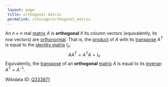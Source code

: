 ```yaml
---
 layout: page
 title: orthogonal matrix
 permalink: /chicago/orthogonal_matrix
---
```

An $n\times n$ real [matrix](https://defsmath.github.io/DefsMath/matrix) $A$ is **orthogonal** if its column vectors (equivalently, its row vectors) are [orthonormal](https://defsmath.github.io/DefsMath/orthonormal). That is, the [product](https://defsmath.github.io/DefsMath/matrix_multiplication) of $A$ with its [transpose](https://defsmath.github.io/DefsMath/matrix_transpose) $A^T$ is equal to the [identity matrix](https://defsmath.github.io/DefsMath/identity_matrix) $I_n$: $$AA^T = A^TA = I_n$$
Equivalently, the [transpose](https://defsmath.github.io/DefsMath/#################transpose) of an **orthogonal** [matrix](https://defsmath.github.io/DefsMath/matrix) $A$ is equal to its [inverse](https://defsmath.github.io/DefsMath/inverse_matrix): $A^T = A^{-1}$. 

Wikidata ID: [Q333871](https://www.wikidata.org/wiki/Q333871)